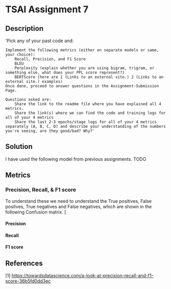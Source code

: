 # TSAI Assignment 7
## Description

'Pick any of your past code and:

    Implement the following metrics (either on separate models or same, your choice):
        Recall, Precision, and F1 Score
        BLEU 
        Perplexity (explain whether you are using bigram, trigram, or something else, what does your PPL score represent?)
        BERTScore (here are 1 (Links to an external site.) 2 (Links to an external site.) examples)
    Once done, proceed to answer questions in the Assignment-Submission Page. 

    Questions asked are:
        Share the link to the readme file where you have explained all 4 metrics. 
        Share the link(s) where we can find the code and training logs for all of your 4 metrics
        Share the last 2-3 epochs/stage logs for all of your 4 metrics separately (A, B, C, D) and describe your understanding of the numbers you're seeing, are they good/bad? Why?'
        
## Solution
I have used the following model from previous assignments.
TODO

## Metrics
### Precision, Recall, & F1 score
To understand these we need to understand the True positives, False positves, True negatives and False negatives, which are shown in the following Confusion matrix.
[

#### Precision

#### Recall
#### F1 score

## References
[1] https://towardsdatascience.com/a-look-at-precision-recall-and-f1-score-36b5fd0dd3ec
